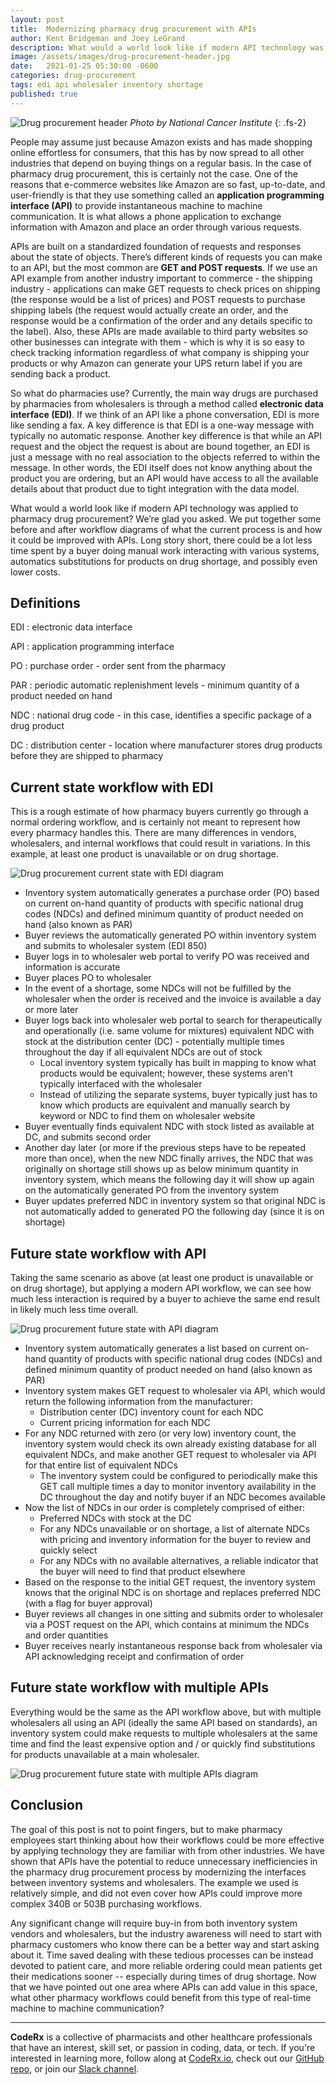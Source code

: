 ```yaml
---
layout: post
title:  Modernizing pharmacy drug procurement with APIs
author: Kent Bridgeman and Joey LeGrand
description: What would a world look like if modern API technology was applied to pharmacy drug procurement?  We’re glad you asked.  We put together some before and after workflow diagrams of what the current process is and how it could be improved with APIs.
image: /assets/images/drug-procurement-header.jpg
date:   2021-01-25 05:30:00 -0600
categories: drug-procurement
tags: edi api wholesaler inventory shortage
published: true
---
```


![Drug procurement header](/assets/images/drug-procurement-header.jpg)
*Photo by National Cancer Institute*
{: .fs-2}

People may assume just because Amazon exists and has made shopping online effortless for consumers, that this has by now spread to all other industries that depend on buying things on a regular basis.  In the case of pharmacy drug procurement, this is certainly not the case.  One of the reasons that e-commerce websites like Amazon are so fast, up-to-date, and user-friendly is that they use something called an **application programming interface (API)** to provide instantaneous machine to machine communication.  It is what allows a phone application to exchange information with Amazon and place an order through various requests.

APIs are built on a standardized foundation of requests and responses about the state of objects. There’s different kinds of requests you can make to an API, but the most common are **GET and POST requests**. If we use an API example from another industry important to commerce - the shipping industry - applications can make GET requests to check prices on shipping (the response would be a list of prices) and POST requests to purchase shipping labels (the request would actually create an order, and the response would be a confirmation of the order and any details specific to the label).  Also, these APIs are made available to third party websites so other businesses can integrate with them - which is why it is so easy to check tracking information regardless of what company is shipping your products or why Amazon can generate your UPS return label if you are sending back a product.

So what do pharmacies use?  Currently, the main way drugs are purchased by pharmacies from wholesalers is through a method called **electronic data interface (EDI)**.  If we think of an API like a phone conversation, EDI is more like sending a fax.  A key difference is that EDI is a one-way message with typically no automatic response.  Another key difference is that while an API request and the object the request is about are bound together, an EDI is just a message with no real association to the objects referred to within the message.  In other words, the EDI itself does not know anything about the product you are ordering, but an API would have access to all the available details about that product due to tight integration with the data model.

What would a world look like if modern API technology was applied to pharmacy drug procurement?  We’re glad you asked.  We put together some before and after workflow diagrams of what the current process is and how it could be improved with APIs.  Long story short, there could be a lot less time spent by a buyer doing manual work interacting with various systems, automatics substitutions for products on drug shortage, and possibly even lower costs.

## Definitions

EDI
: electronic data interface

API
: application programming interface

PO
: purchase order - order sent from the pharmacy

PAR
: periodic automatic replenishment levels - minimum quantity of a product needed on hand

NDC
: national drug code - in this case, identifies a specific package of a drug product

DC
: distribution center - location where manufacturer stores drug products before they are shipped to pharmacy

## Current state workflow with EDI

This is a rough estimate of how pharmacy buyers currently go through a normal ordering workflow, and is certainly not meant to represent how every pharmacy handles this.  There are many differences in vendors, wholesalers, and internal workflows that could result in variations.  In this example, at least one product is unavailable or on drug shortage.

![Drug procurement current state with EDI diagram](/assets/images/drug-procurement-current-state-edi.jpg)

*   Inventory system automatically generates a purchase order (PO) based on current on-hand quantity of products with specific national drug codes (NDCs) and defined minimum quantity of product needed on hand (also known as PAR)
*   Buyer reviews the automatically generated PO within inventory system and submits to wholesaler system (EDI 850)
*   Buyer logs in to wholesaler web portal to verify PO was received and information is accurate
*   Buyer places PO to wholesaler
*   In the event of a shortage, some NDCs will not be fulfilled by the wholesaler when the order is received and the invoice is available a day or more later
*   Buyer logs back into wholesaler web portal to search for therapeutically and operationally (i.e. same volume for mixtures) equivalent NDC with stock at the distribution center (DC) - potentially multiple times throughout the day if all equivalent NDCs are out of stock
    *   Local inventory system typically has built in mapping to know what products would be equivalent; however, these systems aren’t typically interfaced with the wholesaler
    *   Instead of utilizing the separate systems, buyer typically just has to know which products are equivalent and manually search by keyword or NDC to find them on wholesaler website
*   Buyer eventually finds equivalent NDC with stock listed as available at DC, and submits second order
*   Another day later (or more if the previous steps have to be repeated more than once), when the new NDC finally arrives, the NDC that was originally on shortage still shows up as below minimum quantity in inventory system, which means the following day it will show up again on the automatically generated PO from the inventory system
*   Buyer updates preferred NDC in inventory system so that original NDC is not automatically added to generated PO the following day (since it is on shortage)

## Future state workflow with API

Taking the same scenario as above (at least one product is unavailable or on drug shortage), but applying a modern API workflow, we can see how much less interaction is required by a buyer to achieve the same end result in likely much less time overall.

![Drug procurement future state with API diagram](/assets/images/drug-procurement-future-state-api.jpg)

*   Inventory system automatically generates a list based on current on-hand quantity of products with specific national drug codes (NDCs) and defined minimum quantity of product needed on hand (also known as PAR)
*   Inventory system makes GET request to wholesaler via API, which would return the following information from the manufacturer:
    *   Distribution center (DC) inventory count for each NDC
    *   Current pricing information for each NDC
*   For any NDC returned with zero (or very low) inventory count, the inventory system would check its own already existing database for all equivalent NDCs, and make another GET request to wholesaler via API for that entire list of equivalent NDCs
    *   The inventory system could be configured to periodically make this GET call multiple times a day to monitor inventory availability in the DC throughout the day and notify buyer if an NDC becomes available
*   Now the list of NDCs in our order is completely comprised of either:
    *   Preferred NDCs with stock at the DC
    *   For any NDCs unavailable or on shortage, a list of alternate NDCs with pricing and inventory information for the buyer to review and quickly select
    *   For any NDCs with no available alternatives, a reliable indicator that the buyer will need to find that product elsewhere
*   Based on the response to the initial GET request, the inventory system knows that the original NDC is on shortage and replaces preferred NDC (with a flag for buyer approval)
*   Buyer reviews all changes in one sitting and submits order to wholesaler via a POST request on the API, which contains at minimum the NDCs and order quantities
*   Buyer receives nearly instantaneous response back from wholesaler via API acknowledging receipt and confirmation of order

## Future state workflow with multiple APIs

Everything would be the same as the API workflow above, but with multiple wholesalers all using an API (ideally the same API based on standards), an inventory system could make requests to multiple wholesalers at the same time and find the least expensive option and / or quickly find substitutions for products unavailable at a main wholesaler.

![Drug procurement future state with multiple APIs diagram](/assets/images/drug-procurement-future-state-multiple-api.jpg)

## Conclusion

The goal of this post is not to point fingers, but to make pharmacy employees start thinking about how their workflows could be more effective by applying technology they are familiar with from other industries.  We have shown that APIs have the potential to reduce unnecessary inefficiencies in the pharmacy drug procurement process by modernizing the interfaces between inventory systems and wholesalers.  The example we used is relatively simple, and did not even cover how APIs could improve more complex 340B or 503B purchasing workflows.

Any significant change will require buy-in from both inventory system vendors and wholesalers, but the industry awareness will need to start with pharmacy customers who know there can be a better way and start asking about it.  Time saved dealing with these tedious processes can be instead devoted to patient care, and more reliable ordering could mean patients get their medications sooner -- especially during times of drug shortage.  Now that we have pointed out one area where APIs can add value in this space, what other pharmacy workflows could benefit from this type of real-time machine to machine communication?

---

**CodeRx** is a collective of pharmacists and other healthcare professionals that have an interest, skill set, or passion in coding, data, or tech. If you're interested in learning more, follow along at [CodeRx.io](https://coderx.io/), check out our [GitHub repo](https://github.com/coderxio/dailymed-api), or join our [Slack channel](https://coderx.slack.com/).
